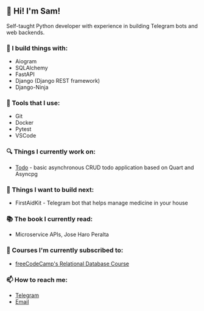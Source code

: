 ## 🤘 Hi! I'm Sam!
Self-taught Python developer with experience in building Telegram bots and web backends.

### 💫 I build things with:
* Aiogram
* SQLAlchemy
* FastAPI
* Django (Django REST framework)
* Django-Ninja

### 🧰 Tools that I use:
* Git
* Docker
* Pytest
* VSCode

### 🔍 Things I currently work on:
* [Todo](https://github.com/dynamicsamic/todo) - basic asynchronous CRUD todo application based on Quart and Asyncpg

### 🤔 Things I want to build next:
* FirstAidKit - Telegram bot that helps manage medicine in your house

### 📚 The book I currently read:
* Microservice APIs, Jose Haro Peralta

### 🔖 Courses I'm currently subscribed to:
* [freeCodeCamp's Relational Database Course](https://www.freecodecamp.org/learn/relational-database/build-a-world-cup-database-project/build-a-world-cup-database)

### 📫 How to reach me:
* [Telegram](https://t.me/dynamicsamic/)
* [Email](mailto:mirabyansr@gmail.com)

